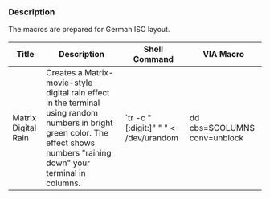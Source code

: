 ### Description 
The macros are prepared for German ISO layout.

| Title | Description | Shell Command | VIA Macro |
|-------|-------------|---------------|-----------|
| Matrix Digital Rain | Creates a Matrix-movie-style digital rain effect in the terminal using random numbers in bright green color. The effect shows numbers "raining down" your terminal in columns. | `tr -c "[:digit:]" " " < /dev/urandom | dd cbs=$COLUMNS conv=unblock | GREP_COLOR="1;32" grep --color "[^ ]"` | `{KC_T}{KC_R}{KC_SPC}{KC_SLSH}{KC_C}{KC_SPC}{KC_LSFT,KC_2}{KC_RALT,KC_8}{KC_LSFT,KC_DOT}{KC_D}{KC_I}{KC_G}{KC_I}{KC_T}{KC_LSFT,KC_DOT}{KC_RALT,KC_9}{KC_LSFT,KC_2}{KC_SPC}{KC_LSFT,KC_2}{KC_SPC}{KC_LSFT,KC_2}{KC_SPC}{KC_NUBS}{KC_SPC}{KC_LSFT,KC_7}{KC_D}{KC_E}{KC_V}{KC_LSFT,KC_7}{KC_U}{KC_R}{KC_A}{KC_N}{KC_D}{KC_O}{KC_M}{KC_SPC}{KC_RALT,KC_NUBS}{KC_SPC}{KC_D}{KC_D}{KC_SPC}{KC_C}{KC_B}{KC_S}{KC_LSFT,KC_0}{KC_LSFT,KC_4}{KC_LSFT,KC_C}{KC_LSFT,KC_O}{KC_LSFT,KC_L}{KC_LSFT,KC_U}{KC_LSFT,KC_M}{KC_LSFT,KC_N}{KC_LSFT,KC_S}{KC_SPC}{KC_C}{KC_O}{KC_N}{KC_V}{KC_LSFT,KC_0}{KC_U}{KC_N}{KC_B}{KC_L}{KC_O}{KC_C}{KC_K}{KC_SPC}{KC_RALT,KC_NUBS}{KC_SPC}{KC_LSFT,KC_G}{KC_LSFT,KC_R}{KC_LSFT,KC_E}{KC_LSFT,KC_P}{KC_LSFT,KC_SLSH}{KC_LSFT,KC_C}{KC_LSFT,KC_O}{KC_LSFT,KC_L}{KC_LSFT,KC_O}{KC_LSFT,KC_R}{KC_LSFT,KC_0}{KC_LSFT,KC_2}{KC_1}{KC_LSFT,KC_COMM}{KC_3}{KC_2}{KC_LSFT,KC_2}{KC_SPC}{KC_G}{KC_R}{KC_E}{KC_P}{KC_SPC}{KC_SLSH}{KC_SLSH}{KC_C}{KC_O}{KC_L}{KC_O}{KC_R}{KC_SPC}{KC_LSFT,KC_2}{KC_RALT,KC_8}{KC_GRV}{KC_SPC}{KC_SPC}{KC_RALT,KC_9}{KC_LSFT,KC_2}{KC_ENT}` |
